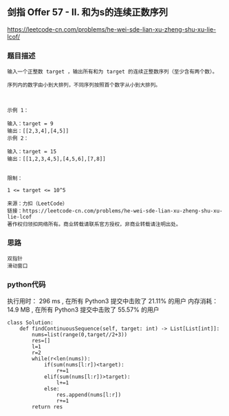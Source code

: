 ## 剑指 Offer 57 - II. 和为s的连续正数序列


https://leetcode-cn.com/problems/he-wei-sde-lian-xu-zheng-shu-xu-lie-lcof/


### 题目描述

```
输入一个正整数 target ，输出所有和为 target 的连续正整数序列（至少含有两个数）。

序列内的数字由小到大排列，不同序列按照首个数字从小到大排列。

 

示例 1：

输入：target = 9
输出：[[2,3,4],[4,5]]
示例 2：

输入：target = 15
输出：[[1,2,3,4,5],[4,5,6],[7,8]]
 

限制：

1 <= target <= 10^5

来源：力扣（LeetCode）
链接：https://leetcode-cn.com/problems/he-wei-sde-lian-xu-zheng-shu-xu-lie-lcof
著作权归领扣网络所有。商业转载请联系官方授权，非商业转载请注明出处。

```



### 思路

```
双指针
滑动窗口
```



### python代码
执行用时：
296 ms
, 在所有 Python3 提交中击败了
21.11%
的用户
内存消耗：
14.9 MB
, 在所有 Python3 提交中击败了
55.57%
的用户
```
class Solution:
    def findContinuousSequence(self, target: int) -> List[List[int]]:
        nums=list(range(0,target//2+3))
        res=[]
        l=1
        r=2
        while(r<len(nums)):
            if(sum(nums[l:r])<target):
                r+=1
            elif(sum(nums[l:r])>target):
                l+=1
            else:
                res.append(nums[l:r])
                r+=1
        return res

```

